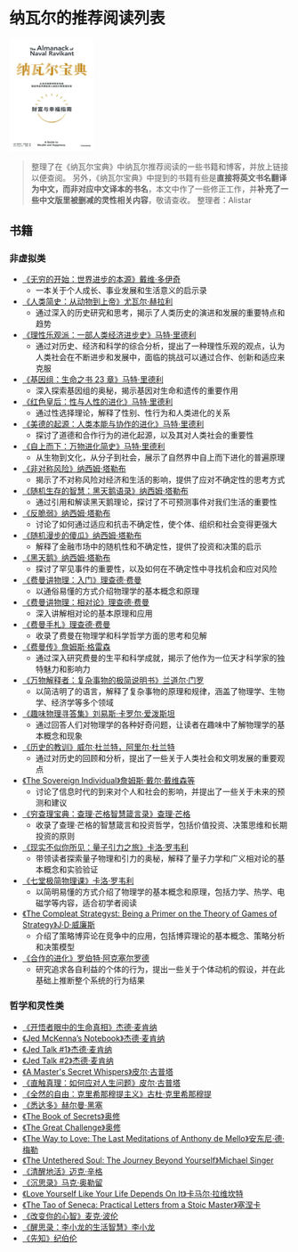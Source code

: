 # 纳瓦尔的推荐阅读列表
<img src="./naval.jpg" alt="Image" width="30%">

> 整理了在《纳瓦尔宝典》中纳瓦尔推荐阅读的一些书籍和博客，并放上链接以便查阅。
> 另外，《纳瓦尔宝典》中提到的书籍有些是**直接将英文书名翻译为中文，而非对应中文译本的书名**，本文中作了一些修正工作，并**补充了一些中文版里被删减的灵性相关内容**，敬请查收。
> 整理者：Alistar

## 书籍
### 非虚拟类
- [《无穷的开始：世界进步的本源》戴维·多伊奇](https://book.douban.com/subject/26184242/)
  - 一本关于个人成长、事业发展和生活意义的启示录
- [《人类简史：从动物到上帝》尤瓦尔·赫拉利](https://book.douban.com/subject/25985021/)
  - 通过深入的历史研究和思考，揭示了人类历史的演进和发展的重要特点和趋势
- [《理性乐观派：一部人类经济进步史》马特·里德利](https://book.douban.com/subject/6913343/)
  - 通过对历史、经济和科学的综合分析，提出了一种理性乐观的观点，认为人类社会在不断进步和发展中，面临的挑战可以通过合作、创新和适应来克服
- [《基因组：生命之书 23 章》马特·里德利](https://book.douban.com/subject/35372216/)
  - 深入探索基因组的奥秘，揭示基因对生命和遗传的重要作用
- [《红色皇后：性与人性的进化》马特·里德利](https://book.douban.com/subject/1538996/)
  - 通过性选择理论，解释了性别、性行为和人类进化的关系
- [《美德的起源：人类本能与协作的进化》马特·里德利](https://book.douban.com/subject/1016822/)
  - 探讨了道德和合作行为的进化起源，以及其对人类社会的重要性
- [《自上而下：万物进化简史》马特·里德利](https://book.douban.com/subject/27000191/)
  - 从生物到文化，从分子到社会，展示了自然界中自上而下进化的普遍原理
- [《非对称风险》纳西姆·塔勒布](https://book.douban.com/subject/30417612/)
  - 揭示了不对称风险对经济和生活的影响，提供了应对不确定性的思考方式
- [《随机生存的智慧：黑天鹅语录》纳西姆·塔勒布](https://book.douban.com/subject/10598181/)
  - 通过引用和解读黑天鹅理论，探讨了不可预测事件对我们生活的重要性
- [《反脆弱》纳西姆·塔勒布](https://book.douban.com/subject/25782902/)
  - 讨论了如何通过适应和抗击不确定性，使个体、组织和社会变得更强大
- [《随机漫步的傻瓜》纳西姆·塔勒布](https://book.douban.com/subject/10773362/)
  - 解释了金融市场中的随机性和不确定性，提供了投资和决策的启示
- [《黑天鹅》纳西姆·塔勒布](https://book.douban.com/subject/6854525/)
  - 探讨了罕见事件的重要性，以及如何在不确定性中寻找机会和应对风险
- [《费曼讲物理：入门》理查德·费曼](https://book.douban.com/subject/33457293/)
  - 以通俗易懂的方式介绍物理学的基本概念和原理
- [《费曼讲物理：相对论》理查德·费曼](https://book.douban.com/subject/34860121/)
  - 深入讲解相对论的基本原理和应用
- [《费曼手札》理查德·费曼](https://book.douban.com/subject/3297608/)
  - 收录了费曼在物理学和科学哲学方面的思考和见解
- [《费曼传》詹姆斯·格雷森](https://book.douban.com/subject/1077935//)
  - 通过深入研究费曼的生平和科学成就，揭示了他作为一位天才科学家的独特魅力和影响力
- [《万物解释者：复杂事物的极简说明书》兰道尔·门罗](https://book.douban.com/subject/26814078/)
  - 以简洁明了的语言，解释了复杂事物的原理和规律，涵盖了物理学、生物学、经济学等多个领域
- [《趣味物理寻答集》刘易斯·卡罗尔·爱泼斯坦](https://book.douban.com/subject/6018690/)
  - 通过回答人们对物理学的各种好奇问题，让读者在趣味中了解物理学的基本概念和现象
- [《历史的教训》威尔·杜兰特，阿里尔·杜兰特](https://book.douban.com/subject/26279878/)
  - 通过对历史的回顾和分析，提出了一些关于人类社会和文明发展的重要观点
- [《The Sovereign Individual》詹姆斯·戴尔·戴维森等](https://book.douban.com/subject/1919172/)
  - 讨论了信息时代的到来对个人和社会的影响，并提出了一些关于未来的预测和建议
- [《穷查理宝典：查理·芒格智慧箴言录》查理·芒格](https://book.douban.com/subject/26831789/)
  - 收录了查理·芒格的智慧箴言和投资哲学，包括价值投资、决策思维和长期投资的原则
- [《现实不似你所见：量子引力之旅》卡洛·罗韦利](https://book.douban.com/subject/27156306/)
  - 带领读者探索量子物理和引力的奥秘，解释了量子力学和广义相对论的基本概念和实验验证
- [《七堂极简物理课》卡洛·罗韦利](https://book.douban.com/subject/26772731/)
  - 以简明易懂的方式介绍了物理学的基本概念和原理，包括力学、热学、电磁学等内容，适合初学者阅读
- [《The Compleat Strategyst: Being a Primer on the 
Theory of Games of Strategy》J·D·威廉斯](https://book.douban.com/subject/3718828/)
  - 介绍了策略博弈论在竞争中的应用，包括博弈理论的基本概念、策略分析和决策模型
- [《合作的进化》罗伯特·阿克塞尔罗德](https://book.douban.com/subject/26901444/)
  - 研究追求各自利益的个体的行为，提出一些关于个体动机的假设，并在此基础上推断整个系统的行为结果

### 哲学和灵性类
- [《开悟者眼中的生命真相》杰德·麦肯纳](https://book.douban.com/subject/26383445/)
- [《Jed McKenna’s Notebook》杰德·麦肯纳](https://book.douban.com/subject/6367043/)
- [《Jed Talk #1》杰德·麦肯纳](https://book.douban.com/subject/35768190/)
- [《Jed Talk #2》杰德·麦肯纳](https://www.amazon.com/Jed-Talks-Away-Things-Man-ebook/dp/B07HGCS5FD/)
- [《A Master's Secret Whispers》皮尔·古普塔](https://book.douban.com/subject/35594358/)
- [《直触真理：如何应对人生问题》皮尔·古普塔](https://book.douban.com/subject/36224273/)
- [《全然的自由：克里希那穆提主义》古杜·克里希那穆提](https://book.douban.com/subject/1367288/)
- [《悉达多》赫尔曼·黑塞](https://book.douban.com/subject/26980487/)
- [《The Book of Secrets》奥修](https://www.amazon.com/Book-Secrets-Meditations-Discover-Mystery/dp/0312650604)
- [《The Great Challenge》奥修](https://www.amazon.com/Great-Challenge-Exploring-World-within/dp/8172236840)
- [《The Way to Love: The Last Meditations of Anthony de Mello》安东尼·德·梅勒](https://www.amazon.com/Way-Love-Meditations-Anthony-Classics/dp/038524939X)
- [《The Untethered Soul: The Journey Beyond Yourself》Michael Singer](https://www.amazon.com/Untethered-Soul-Journey-Beyond-Yourself/dp/1572245379)
- [《清醒地活》迈克·辛格](https://book.douban.com/subject/35581777/)
- [《沉思录》马克·奥勒留](https://book.douban.com/subject/2359003/)
- [《Love Yourself Like Your Life Depends On It》卡马尔·拉维坎特](https://book.douban.com/subject/22992854/)
- [《The Tao of Seneca: Practical Letters from a Stoic Master》塞涅卡](https://www.amazon.com/The-Tao-of-Seneca-audiobook/dp/B01AIXEJ0U)
- [《改变你的心智》麦克·波伦](https://book.douban.com/subject/34955757/)
- [《醒思录：李小龙的生活智慧》李小龙](https://book.douban.com/subject/3876009/)
- [《先知》纪伯伦](https://book.douban.com/subject/2212371/)
